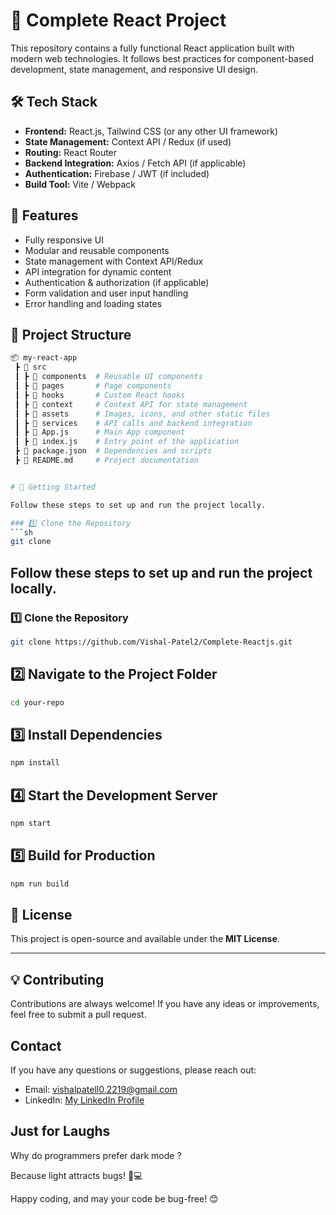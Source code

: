 # 🚀 Complete React Project

This repository contains a fully functional React application built with modern web technologies. It follows best practices for component-based development, state management, and responsive UI design.

## 🛠️ Tech Stack
- **Frontend:** React.js, Tailwind CSS (or any other UI framework)
- **State Management:** Context API / Redux (if used)
- **Routing:** React Router
- **Backend Integration:** Axios / Fetch API (if applicable)
- **Authentication:** Firebase / JWT (if included)
- **Build Tool:** Vite / Webpack

## 📌 Features
- Fully responsive UI
- Modular and reusable components
- State management with Context API/Redux
- API integration for dynamic content
- Authentication & authorization (if applicable)
- Form validation and user input handling
- Error handling and loading states

## 📂 Project Structure
```bash
📦 my-react-app
 ┣ 📂 src
 ┃ ┣ 📂 components  # Reusable UI components
 ┃ ┣ 📂 pages       # Page components
 ┃ ┣ 📂 hooks       # Custom React hooks
 ┃ ┣ 📂 context     # Context API for state management
 ┃ ┣ 📂 assets      # Images, icons, and other static files
 ┃ ┣ 📂 services    # API calls and backend integration
 ┃ ┣ 📜 App.js      # Main App component
 ┃ ┣ 📜 index.js    # Entry point of the application
 ┣ 📜 package.json  # Dependencies and scripts
 ┣ 📜 README.md     # Project documentation


# 🚀 Getting Started

Follow these steps to set up and run the project locally.

### 1️⃣ Clone the Repository
```sh
git clone 
```

## Follow these steps to set up and run the project locally.

### 1️⃣ Clone the Repository
```sh
git clone https://github.com/Vishal-Patel2/Complete-Reactjs.git
```

## 2️⃣ Navigate to the Project Folder
```sh
cd your-repo
```

## 3️⃣ Install Dependencies
```sh
npm install
```

## 4️⃣ Start the Development Server
```sh
npm start
```

## 5️⃣ Build for Production
```sh
npm run build
````

## 📜 License
This project is open-source and available under the **MIT License**.

---

## 💡 Contributing
Contributions are always welcome! If you have any ideas or improvements, feel free to submit a pull request.


## Contact

If you have any questions or suggestions, please reach out:

- Email: [vishalpatell0.2219@gmail.com](mailto:vishalpatell0.2219@gmail.com)
- LinkedIn: [My LinkedIn Profile](https://www.linkedin.com/in/vishal-patel22/)

## Just for Laughs

Why do programmers prefer dark mode ?

Because light attracts bugs! 🐛💻

Happy coding, and may your code be bug-free! 😊

